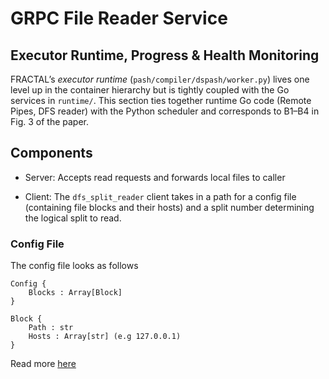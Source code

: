 # GRPC File Reader Service

## Executor Runtime, Progress & Health Monitoring

FRACTAL’s *executor runtime* (`pash/compiler/dspash/worker.py`) lives one level
up in the container hierarchy but is tightly coupled with the Go services in
`runtime/`. This section ties together runtime Go code (Remote Pipes, DFS reader) with the
Python scheduler and corresponds to B1–B4 in Fig. 3 of the paper.

## Components
-  Server: Accepts read requests and forwards local files to caller

- Client: The `dfs_split_reader` client takes in a path for a config file (containing file blocks and their hosts) and a split number determining the logical split to read.

### Config File 
The config file looks as follows
```
Config {
    Blocks : Array[Block]
}

Block {
    Path : str
    Hosts : Array[str] (e.g 127.0.0.1)
}
```

Read more [here](https://tammammustafa.notion.site/HDFS-newline-ff2aabde3f9e45c0914760c24f164154)